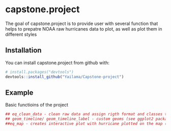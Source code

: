 # capstone.project

The goal of capstone.project is to provide user with several function that helps to prepatre NOAA raw hurricanes data to plot, as well as plot them in different styles

## Installation

You can install capstone.project from github with:


``` r
# install.packages("devtools")
devtools::install_github("Yailama/Capstone-project")
```

## Example

Basic functioins of the project

``` r
## eq_clean_data - clean raw data and assign rigth format and classes to variables
## geom_timeline/ geom_timeline_label - custom geoms (see ggplot2 package for more information on geoms) to plot data
##eq_map - creates interactive plot with hurricane plotted on the map (you can use eq_create_label function to create particular type of dots captions)
```
